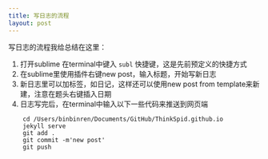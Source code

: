 ```yaml
---
title: 写日志的流程
layout: post
---
```

写日志的流程我给总结在这里：

1. 打开sublime 在terminal中键入 `subl` 快捷键，这是先前预定义的快捷方式
2. 在sublime里使用插件右键new post，输入标题，开始写新日志
3. 新日志里可以加标签，如日记，这样还可以使用new post from template来新建，注意在题头右键插入日期
4. 日志写完后，在terminal中输入以下一些代码来推送到网页端
```
    cd /Users/binbinren/Documents/GitHub/ThinkSpid.github.io
    jekyll serve
    git add .
    git commit -m'new post'
    git push
```